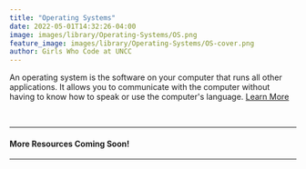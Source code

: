 ```yaml
---
title: "Operating Systems"
date: 2022-05-01T14:32:26-04:00
image: images/library/Operating-Systems/OS.png
feature_image: images/library/Operating-Systems/OS-cover.png
author: Girls Who Code at UNCC
---
```


An operating system is the software on your computer that runs all other applications. It allows you to communicate with the computer without having to know how to speak or use the computer's language. [Learn More](https://edu.gcfglobal.org/en/computerbasics/understanding-operating-systems/1/)

&nbsp;

---
#### More Resources Coming Soon!

---